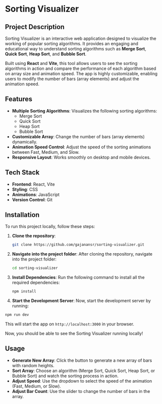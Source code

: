 # Sorting Visualizer

## Project Description
Sorting Visualizer is an interactive web application designed to visualize the working of popular sorting algorithms. It provides an engaging and educational way to understand sorting algorithms such as **Merge Sort**, **Quick Sort**, **Heap Sort**, and **Bubble Sort**.

Built using **React** and **Vite**, this tool allows users to see the sorting algorithms in action and compare the performance of each algorithm based on array size and animation speed. The app is highly customizable, enabling users to modify the number of bars (array elements) and adjust the animation speed.

## Features
- **Multiple Sorting Algorithms**: Visualizes the following sorting algorithms:
  - Merge Sort
  - Quick Sort
  - Heap Sort
  - Bubble Sort
- **Customizable Array**: Change the number of bars (array elements) dynamically.
- **Animation Speed Control**: Adjust the speed of the sorting animations between Fast, Medium, and Slow.
- **Responsive Layout**: Works smoothly on desktop and mobile devices.

## Tech Stack
- **Frontend**: React, Vite
- **Styling**: CSS
- **Animations**: JavaScript
- **Version Control**: Git

## Installation

To run this project locally, follow these steps:

1. **Clone the repository**:

   ```bash
   git clone https://github.com/gajanansr/sorting-visualizer.git
   ```

2. **Navigate into the project folder**: After cloning the repository, navigate into the project folder:

   ```bash
   cd sorting-visualizer
   ```

3. **Install Dependencies**: Run the following command to install all the required dependencies:

   ```bash
   npm install
   ```
4. **Start the Development Server**: Now, start the development server by running:

  ```bash
  npm run dev
  ```

  This will start the app on `http://localhost:3000` in your browser.

  Now, you should be able to see the Sorting Visualizer running locally!

## Usage

- **Generate New Array**: Click the button to generate a new array of bars with random heights.
- **Sort Array**: Choose an algorithm (Merge Sort, Quick Sort, Heap Sort, or Bubble Sort) and watch the sorting process in action.
- **Adjust Speed**: Use the dropdown to select the speed of the animation (Fast, Medium, or Slow).
- **Adjust Bar Count**: Use the slider to change the number of bars in the array.



   
